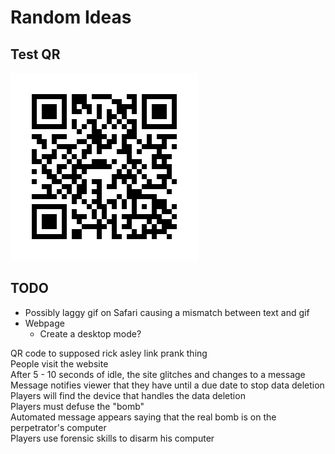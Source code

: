 # Random Ideas

## Test QR
![](./frame.png)

## TODO
- Possibly laggy gif on Safari causing a mismatch between text and gif
- Webpage
    - Create a desktop mode?

QR code to supposed rick asley link prank thing \
People visit the website \
After 5 - 10 seconds of idle, the site glitches and changes to a message \
Message notifies viewer that they have until a due date to stop data deletion \
Players will find the device that handles the data deletion \
Players must defuse the "bomb" \
Automated message appears saying that the real bomb is on the perpetrator's computer \
Players use forensic skills to disarm his computer
